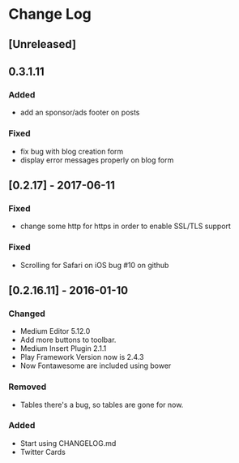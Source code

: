 # Change Log

## [Unreleased]
## 0.3.1.11
### Added
- add an sponsor/ads footer on posts

### Fixed
- fix bug with blog creation form
- display error messages properly on blog form

## [0.2.17] - 2017-06-11
### Fixed
- change some http for https in order to enable SSL/TLS support

### Fixed
- Scrolling for Safari on iOS bug #10 on github

## [0.2.16.11] - 2016-01-10
### Changed
- Medium Editor 5.12.0
- Add more buttons to toolbar.
- Medium Insert Plugin 2.1.1
- Play Framework Version now is 2.4.3
- Now Fontawesome are included using bower

### Removed
- Tables there's a bug, so tables are gone for now.

### Added
- Start using CHANGELOG.md
- Twitter Cards



[0.2.17.9]: https://github.com/lnds/prosa/compare/0.2.15.8...02.17.9
[0.2.15.8]: https://github.com/lnds/prosa/compare/0.2.13.3...0.2.15.8
[0.2.13.3]: https://github.com/lnds/prosa/compare/0.2.11.1...0.2.13.3 
[0.2.12.2]: https://github.com/lnds/prosa/compare/0.2.12.2...0.2.11.2 
[0.2.11.1]: https://github.com/lnds/prosa/compare/0.1.7...0.2.11.1
[0.1.7]: https://github.com/lnds/prosa/compare/0.1.6...0.1.7
[0.1.6]: https://github.com/lnds/prosa/compare/0.1.5...0.1.6
[0.1.5]: https://github.com/lnds/prosa/releases/tag/0.1.5